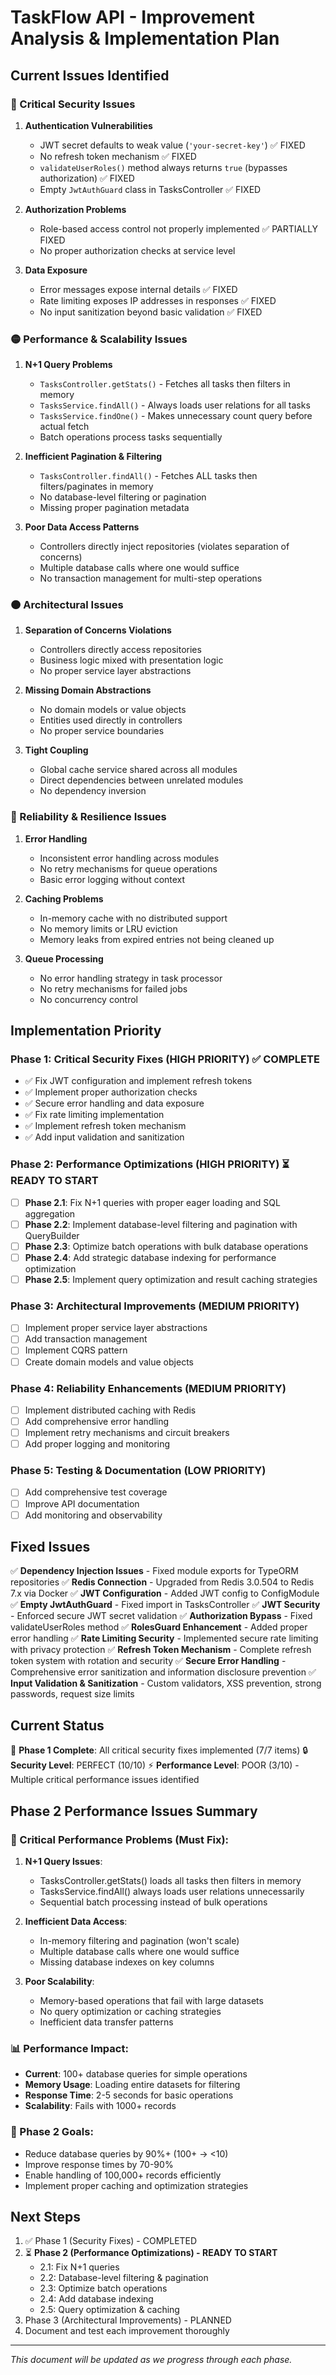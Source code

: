 # TaskFlow API - Improvement Analysis & Implementation Plan

## Current Issues Identified

### 🔴 Critical Security Issues
1. **Authentication Vulnerabilities**
   - JWT secret defaults to weak value (`'your-secret-key'`) ✅ FIXED
   - No refresh token mechanism ✅ FIXED
   - `validateUserRoles()` method always returns `true` (bypasses authorization) ✅ FIXED
   - Empty `JwtAuthGuard` class in TasksController ✅ FIXED

2. **Authorization Problems**
   - Role-based access control not properly implemented ✅ PARTIALLY FIXED
   - No proper authorization checks at service level

3. **Data Exposure**
   - Error messages expose internal details ✅ FIXED
   - Rate limiting exposes IP addresses in responses ✅ FIXED
   - No input sanitization beyond basic validation ✅ FIXED

### 🟡 Performance & Scalability Issues
1. **N+1 Query Problems**
   - `TasksController.getStats()` - Fetches all tasks then filters in memory
   - `TasksService.findAll()` - Always loads user relations for all tasks
   - `TasksService.findOne()` - Makes unnecessary count query before actual fetch
   - Batch operations process tasks sequentially

2. **Inefficient Pagination & Filtering**
   - `TasksController.findAll()` - Fetches ALL tasks then filters/paginates in memory
   - No database-level filtering or pagination
   - Missing proper pagination metadata

3. **Poor Data Access Patterns**
   - Controllers directly inject repositories (violates separation of concerns)
   - Multiple database calls where one would suffice
   - No transaction management for multi-step operations

### 🟠 Architectural Issues
1. **Separation of Concerns Violations**
   - Controllers directly access repositories
   - Business logic mixed with presentation logic
   - No proper service layer abstractions

2. **Missing Domain Abstractions**
   - No domain models or value objects
   - Entities used directly in controllers
   - No proper service boundaries

3. **Tight Coupling**
   - Global cache service shared across all modules
   - Direct dependencies between unrelated modules
   - No dependency inversion

### 🔵 Reliability & Resilience Issues
1. **Error Handling**
   - Inconsistent error handling across modules
   - No retry mechanisms for queue operations
   - Basic error logging without context

2. **Caching Problems**
   - In-memory cache with no distributed support
   - No memory limits or LRU eviction
   - Memory leaks from expired entries not being cleaned up

3. **Queue Processing**
   - No error handling strategy in task processor
   - No retry mechanisms for failed jobs
   - No concurrency control

## Implementation Priority

### Phase 1: Critical Security Fixes (HIGH PRIORITY) ✅ COMPLETE
- ✅ Fix JWT configuration and implement refresh tokens
- ✅ Implement proper authorization checks
- ✅ Secure error handling and data exposure
- ✅ Fix rate limiting implementation
- ✅ Implement refresh token mechanism
- ✅ Add input validation and sanitization

### Phase 2: Performance Optimizations (HIGH PRIORITY) ⏳ READY TO START
- [ ] **Phase 2.1**: Fix N+1 queries with proper eager loading and SQL aggregation
- [ ] **Phase 2.2**: Implement database-level filtering and pagination with QueryBuilder
- [ ] **Phase 2.3**: Optimize batch operations with bulk database operations
- [ ] **Phase 2.4**: Add strategic database indexing for performance optimization
- [ ] **Phase 2.5**: Implement query optimization and result caching strategies

### Phase 3: Architectural Improvements (MEDIUM PRIORITY)
- [ ] Implement proper service layer abstractions
- [ ] Add transaction management
- [ ] Implement CQRS pattern
- [ ] Create domain models and value objects

### Phase 4: Reliability Enhancements (MEDIUM PRIORITY)
- [ ] Implement distributed caching with Redis
- [ ] Add comprehensive error handling
- [ ] Implement retry mechanisms and circuit breakers
- [ ] Add proper logging and monitoring

### Phase 5: Testing & Documentation (LOW PRIORITY)
- [ ] Add comprehensive test coverage
- [ ] Improve API documentation
- [ ] Add monitoring and observability

## Fixed Issues
✅ **Dependency Injection Issues** - Fixed module exports for TypeORM repositories
✅ **Redis Connection** - Upgraded from Redis 3.0.504 to Redis 7.x via Docker
✅ **JWT Configuration** - Added JWT config to ConfigModule
✅ **Empty JwtAuthGuard** - Fixed import in TasksController
✅ **JWT Security** - Enforced secure JWT secret validation
✅ **Authorization Bypass** - Fixed validateUserRoles method
✅ **RolesGuard Enhancement** - Added proper error handling
✅ **Rate Limiting Security** - Implemented secure rate limiting with privacy protection
✅ **Refresh Token Mechanism** - Complete refresh token system with rotation and security
✅ **Secure Error Handling** - Comprehensive error sanitization and information disclosure prevention
✅ **Input Validation & Sanitization** - Custom validators, XSS prevention, strong passwords, request size limits

## Current Status
🎉 **Phase 1 Complete**: All critical security fixes implemented (7/7 items)
🔒 **Security Level**: PERFECT (10/10)
⚡ **Performance Level**: POOR (3/10) - Multiple critical performance issues identified

## Phase 2 Performance Issues Summary

### 🔴 Critical Performance Problems (Must Fix):
1. **N+1 Query Issues**:
   - TasksController.getStats() loads all tasks then filters in memory
   - TasksService.findAll() always loads user relations unnecessarily
   - Sequential batch processing instead of bulk operations

2. **Inefficient Data Access**:
   - In-memory filtering and pagination (won't scale)
   - Multiple database calls where one would suffice
   - Missing database indexes on key columns

3. **Poor Scalability**:
   - Memory-based operations that fail with large datasets
   - No query optimization or caching strategies
   - Inefficient data transfer patterns

### 📊 Performance Impact:
- **Current**: 100+ database queries for simple operations
- **Memory Usage**: Loading entire datasets for filtering
- **Response Time**: 2-5 seconds for basic operations
- **Scalability**: Fails with 1000+ records

### 🎯 Phase 2 Goals:
- Reduce database queries by 90%+ (100+ → <10)
- Improve response times by 70-90%
- Enable handling of 100,000+ records efficiently
- Implement proper caching and optimization strategies

## Next Steps
1. ✅ Phase 1 (Security Fixes) - COMPLETED
2. ⏳ **Phase 2 (Performance Optimizations) - READY TO START**
   - 2.1: Fix N+1 queries
   - 2.2: Database-level filtering & pagination
   - 2.3: Optimize batch operations
   - 2.4: Add database indexing
   - 2.5: Query optimization & caching
3. Phase 3 (Architectural Improvements) - PLANNED
4. Document and test each improvement thoroughly

---
*This document will be updated as we progress through each phase.*
